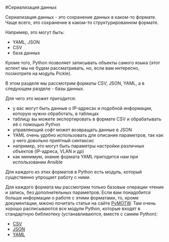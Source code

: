 #Сериализация данных

Сериализация данных - это сохранение данных в каком-то формате.
Чаще всего, это сохранение в каком-то структурированном формате.

Например, это могут быть:
* YAML, JSON
* CSV
* база данных

Кроме того, Python позволяет записывать объекты самого языка (этот аспект мы не будем рассматривать, но, если вам интересно, посмотрите на модуль Pickle).

В этом разделе мы рассмотрим форматы CSV, JSON, YAML, а в следующем разделе - базы данных.


Для чего это может пригодится:
* у вас могут быть данные о IP-адресах и подобной информации, которую нужно обработать, в таблицах
 * таблицу вы можете экспортировать в формате CSV и обрабатывать её с помощью Python
* управляющий софт может возвращать данные в JSON
* YAML очень удобно использовать для описания параметров, так как у него довольно приятный синтаксис
 * например, это могут быть параметры настройки различных объектов (IP-адреса, VLAN и др)
 * как минимум, знание формата YAML пригодится нам при использовании Ansible

Для каждого из этих форматов в Python есть модуль, который существенно упрощает работу с ними.

Для каждого формата мы рассмотрим только базовые операции чтение и запись, без дополнительных параметров.
Если вам понадобится больше информации о работе с этими форматами, то, кроме документации, мжоно почитать статьи на сайте [PyMOTW](https://pymotw.com/2/contents.html).
Там очень хорошо расписываются все модули Python, которые входят в стандартную библиотеку (устанавливаются, вместе с самим Python):
* [CSV](https://pymotw.com/2/csv/index.html)
* [JSON](https://pymotw.com/2/json/index.html)
* [YAML](http://pyyaml.org/wiki/PyYAMLDocumentation)
